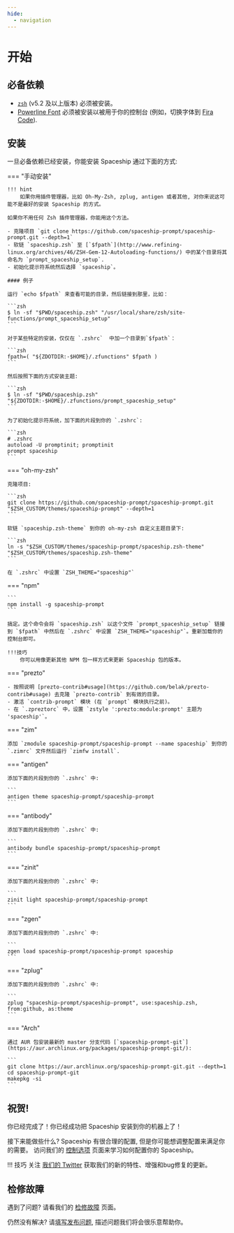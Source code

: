 ```yaml
---
hide:
  - navigation
---
```


# 开始

## 必备依赖

- [`zsh`](http://www.zsh.org/) (v5.2 及以上版本) 必须被安装。
- [Powerline Font](https://github.com/powerline/fonts) 必须被安装以被用于你的控制台 (例如，切换字体到 [Fira Code](https://github.com/tonsky/FiraCode)).

## 安装

一旦必备依赖已经安装，你能安装 Spaceship 通过下面的方式:

=== "手动安装"

    !!! hint
        如果你用插件管理器，比如 Oh-My-Zsh, zplug, antigen 或者其他, 对你来说这可能不是最好的安装 Spaceship 的方式。

    如果你不用任何 Zsh 插件管理器，你能用这个方法。

    - 克隆项目 `git clone https://github.com/spaceship-prompt/spaceship-prompt.git --depth=1`
    - 软链 `spaceship.zsh` 至 [`$fpath`](http://www.refining-linux.org/archives/46/ZSH-Gem-12-Autoloading-functions/) 中的某个目录将其命名为 `prompt_spaceship_setup`.
    - 初始化提示符系统然后选择 `spaceship`。

    #### 例子

    运行 `echo $fpath` 来查看可能的目录，然后链接到那里，比如：

    ```zsh
    $ ln -sf "$PWD/spaceship.zsh" "/usr/local/share/zsh/site-functions/prompt_spaceship_setup"
    ```

    对于某些特定的安装，仅仅在 `.zshrc`  中加一个目录到`$fpath`：

    ```zsh
    fpath=( "${ZDOTDIR:-$HOME}/.zfunctions" $fpath )
    ```

    然后按照下面的方式安装主题:

    ```zsh
    $ ln -sf "$PWD/spaceship.zsh" "${ZDOTDIR:-$HOME}/.zfunctions/prompt_spaceship_setup"
    ```

    为了初始化提示符系统，加下面的片段到你的 `.zshrc`:

    ```zsh
    # .zshrc
    autoload -U promptinit; promptinit
    prompt spaceship
    ```

=== "oh-my-zsh"

    克隆项目:

    ```zsh
    git clone https://github.com/spaceship-prompt/spaceship-prompt.git "$ZSH_CUSTOM/themes/spaceship-prompt" --depth=1
    ```

    软链 `spaceship.zsh-theme` 到你的 oh-my-zsh 自定义主题目录下:

    ```zsh
    ln -s "$ZSH_CUSTOM/themes/spaceship-prompt/spaceship.zsh-theme" "$ZSH_CUSTOM/themes/spaceship.zsh-theme"
    ```

    在 `.zshrc` 中设置 `ZSH_THEME="spaceship"`

=== "npm"

    ```
    npm install -g spaceship-prompt
    ```

    搞定。这个命令会将 `spaceship.zsh` 以这个文件 `prompt_spaceship_setup` 链接到 `$fpath` 中然后在 `.zshrc` 中设置 `ZSH_THEME="spaceship"`。重新加载你的控制台即可。

    !!!技巧
        你可以用像更新其他 NPM 包一样方式来更新 Spaceship 包的版本。

=== "prezto"

    - 按照说明 [prezto-contrib#usage](https://github.com/belak/prezto-contrib#usage) 去克隆 `prezto-contrib` 到有效的目录。
    - 激活 `contrib-prompt` 模块 (在 `prompt` 模块执行之前)。
    - 在 `.zpreztorc` 中，设置 `zstyle ':prezto:module:prompt' 主题为 'spaceship'`。

=== "zim"

    添加 `zmodule spaceship-prompt/spaceship-prompt --name spaceship` 到你的 `.zimrc` 文件然后运行 `zimfw install`.

=== "antigen"

    添加下面的片段到你的 `.zshrc` 中:

    ```
    antigen theme spaceship-prompt/spaceship-prompt
    ```

=== "antibody"

    添加下面的片段到你的 `.zshrc` 中:

    ```
    antibody bundle spaceship-prompt/spaceship-prompt
    ```

=== "zinit"

    添加下面的片段到你的 `.zshrc` 中:

    ```
    zinit light spaceship-prompt/spaceship-prompt
    ```

=== "zgen"

    添加下面的片段到你的 `.zshrc` 中:

    ```
    zgen load spaceship-prompt/spaceship-prompt spaceship
    ```

=== "zplug"

    添加下面的片段到你的 `.zshrc` 中:

    ```
    zplug "spaceship-prompt/spaceship-prompt", use:spaceship.zsh, from:github, as:theme
    ```

=== "Arch"

    通过 AUR 包安装最新的 master 分支代码 [`spaceship-prompt-git`](https://aur.archlinux.org/packages/spaceship-prompt-git/):

    ```
    git clone https://aur.archlinux.org/spaceship-prompt-git.git --depth=1
    cd spaceship-prompt-git
    makepkg -si
    ```

## 祝贺!

你已经完成了！你已经成功把 Spaceship 安装到你的机器上了！

接下来能做些什么? Spaceship 有很合理的配置, 但是你可能想调整配置来满足你的需要。 访问我们的 [控制选项](./options.zh.md) 页面来学习如何配置你的 Spaceship。

<!-- prettier-ignore -->
!!! 技巧
    关注 [我们的 Twitter](//twitter.com/SpaceshipPrompt) 获取我们的新的特性、增强和bug修复的更新。

## 检修故障

遇到了问题? 请看我们的 [检修故障](./troubleshooting.zh.md) 页面。

仍然没有解决? 请[填写发布问题](https://github.com/spaceship-prompt/spaceship-prompt/issues/new/choose), 描述问题我们将会很乐意帮助你。
